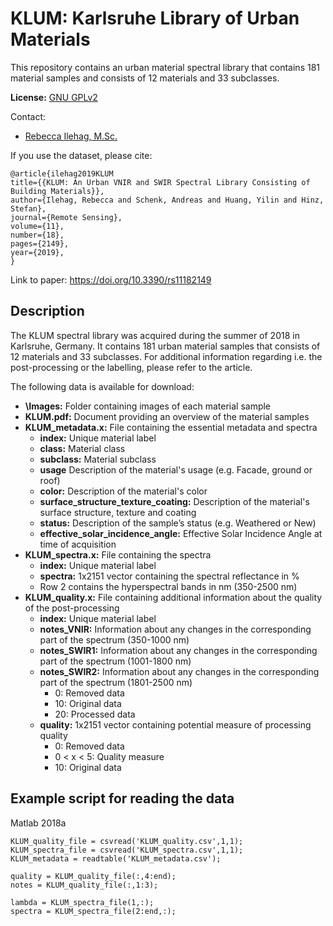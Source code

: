 # KLUM: Karlsruhe Library of Urban Materials
This repository contains an urban material spectral library that contains 181 material samples and consists of 12 materials and 33 subclasses.

**License:** [GNU GPLv2](https://www.gnu.org/licenses/old-licenses/gpl-2.0.html)

Contact: 
- [Rebecca Ilehag, M.Sc.](rebecca.ilehag@kit.edu)

If you use the dataset, please cite:

	@article{ilehag2019KLUM
	title={{KLUM: An Urban VNIR and SWIR Spectral Library Consisting of Building Materials}},
	author={Ilehag, Rebecca and Schenk, Andreas and Huang, Yilin and Hinz, Stefan},
	journal={Remote Sensing},
	volume={11},
	number={18},
	pages={2149},
	year={2019},
	}
	
Link to paper:
https://doi.org/10.3390/rs11182149

## Description
The KLUM spectral library was acquired during the summer of 2018 in Karlsruhe, Germany. It contains 181 urban material samples that consists of 12 materials and 33 subclasses. 
For additional information regarding i.e. the post-processing or the labelling, please refer to the article.

The following data is available for download:
- **\Images:** Folder containing images of each material sample
- **KLUM.pdf:** Document providing an overview of the material samples
- **KLUM_metadata.x:** File containing the essential metadata and spectra
	- **index:** Unique material label
	- **class:** Material class
	- **subclass:** Material subclass
	- **usage** Description of the material's usage (e.g. Facade, ground or roof)
	- **color:** Description of the material's color
	- **surface_structure_texture_coating:** Description of the material's surface structure, texture and coating
	- **status:** Description of the sample’s status (e.g. Weathered or New)
	- **effective_solar_incidence_angle:** Effective Solar Incidence Angle at time of acquisition
- **KLUM_spectra.x:** File containing the spectra
	- **index:** Unique material label
	- **spectra:** 1x2151 vector containing the spectral reflectance in %
	- Row 2 contains the hyperspectral bands in nm (350-2500 nm)
- **KLUM_quality.x:** File containing additional information about the quality of the post-processing
	- **index:** Unique material label
	- **notes_VNIR:** Information about any changes in the corresponding part of the spectrum (350-1000 nm)
	- **notes_SWIR1:** Information about any changes in the corresponding part of the spectrum (1001-1800 nm) 
	- **notes_SWIR2:** Information about any changes in the corresponding part of the spectrum (1801-2500 nm) 
		- 0: Removed data 
		- 10: Original data
		- 20: Processed data
	- **quality:** 1x2151 vector containing potential measure of processing quality
		- 0: Removed data
		- 0 < x < 5: Quality measure
		- 10: Original data

## Example script for reading the data
Matlab 2018a

	KLUM_quality_file = csvread('KLUM_quality.csv',1,1);
	KLUM_spectra_file = csvread('KLUM_spectra.csv',1,1);
	KLUM_metadata = readtable('KLUM_metadata.csv');

	quality = KLUM_quality_file(:,4:end);
	notes = KLUM_quality_file(:,1:3);

	lambda = KLUM_spectra_file(1,:);
	spectra = KLUM_spectra_file(2:end,:);
